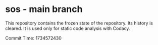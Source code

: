# sos - main branch

This repository contains the frozen state of the repository.
Its history is cleared. It is used only for static code
analysis with Codacy.

Commit Time: 1734572430